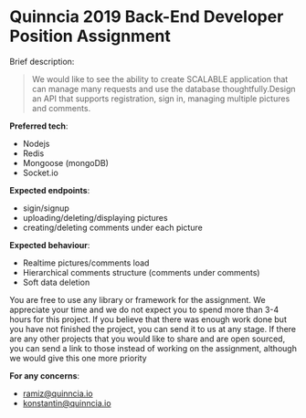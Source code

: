 # Quinncia 2019 Back-End Developer Position Assignment

Brief description:
> We would like to see the ability to create SCALABLE application that can manage many requests and use the database thoughtfully.Design an API that supports registration, sign in, managing multiple pictures and comments.

**Preferred tech**:
- Nodejs
- Redis
- Mongoose (mongoDB)
- Socket.io


**Expected endpoints**:

- sigin/signup
- uploading/deleting/displaying pictures
- creating/deleting comments under each picture


**Expected behaviour**:

- Realtime pictures/comments load
- Hierarchical comments structure (comments under comments)
- Soft data deletion

You are free to use any library or framework for the assignment. We appreciate your time and we do not expect you to spend more than 3-4 hours for this project. If you believe that there was enough work done but you have not finished the project, you can send it to us at any stage. If there are any other projects that you would like to share and are open sourced, you can send a link to those instead of working on the assignment, although we would give this one more priority

**For any concerns**:
- ramiz@quinncia.io
- konstantin@quinncia.io
